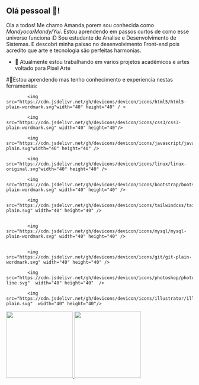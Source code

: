 ## Olá pessoal 👋! 

Ola a todos! Me chamo Amanda,porem sou conhecida como *Mandyoca/Mandy/Yui*.
Estou aprendendo em passos curtos de como esse universo funciona :D
Sou estudante de Analise e Desenvolvimento de Sistemas.
E descobri minha paixao no desenvolvimento Front-end pois acredito que arte e tecnologia são perfeitas harmonias.

- 🔭 Atualmente estou trabalhando em varios projetos acadêmicos e artes voltado para Pixel Arte

#🌱Estou aprendendo mas tenho conhecimento e experiencia nestas ferramentas:

  
            <img src="https://cdn.jsdelivr.net/gh/devicons/devicon/icons/html5/html5-plain-wordmark.svg"width="40" height="40" / >
            
            <img src="https://cdn.jsdelivr.net/gh/devicons/devicon/icons/css3/css3-plain-wordmark.svg" width="40" height="40"/>
            
            <img src="https://cdn.jsdelivr.net/gh/devicons/devicon/icons/javascript/javascript-plain.svg"width="40" height="40" />
            
            <img src="https://cdn.jsdelivr.net/gh/devicons/devicon/icons/linux/linux-original.svg"width="40" height="40" />
            
            <img src="https://cdn.jsdelivr.net/gh/devicons/devicon/icons/bootstrap/bootstrap-plain-wordmark.svg" width="40" height="40" />
            
            <img src="https://cdn.jsdelivr.net/gh/devicons/devicon/icons/tailwindcss/tailwindcss-plain.svg" width="40" height="40" />
          
            
            <img src="https://cdn.jsdelivr.net/gh/devicons/devicon/icons/mysql/mysql-plain-wordmark.svg" width="40" height="40" />
          
            
            <img src="https://cdn.jsdelivr.net/gh/devicons/devicon/icons/git/git-plain-wordmark.svg" width="40" height="40" />
            
            <img src="https://cdn.jsdelivr.net/gh/devicons/devicon/icons/photoshop/photoshop-line.svg"  width="40" height="40"  />
            
            <img src="https://cdn.jsdelivr.net/gh/devicons/devicon/icons/illustrator/illustrator-plain.svg"  width="40" height="40"/>
          
        


<div>
<a href="https://github.com/seu-usuário-aqui">
<img loading="lazy" height="180em" src="https://github-readme-stats.vercel.app/api/top-langs/?username=seu-usuário-aqui&layout=compact&langs_count=7&theme=dracula"/>
<img loading="lazy" height="180em" src="https://github-readme-stats.vercel.app/api?username=seu-usuário-aqui&show_icons=true&theme=dracula&include_all_commits=true&count_private=true"/>
</div>


